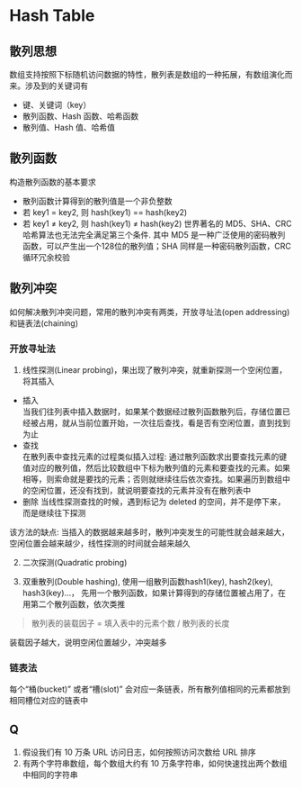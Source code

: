 # Hash Table

## 散列思想
数组支持按照下标随机访问数据的特性，散列表是数组的一种拓展，有数组演化而来。涉及到的关键词有
- 键、关键词（key）
- 散列函数、Hash 函数、哈希函数
- 散列值、Hash 值、哈希值

## 散列函数
构造散列函数的基本要求
- 散列函数计算得到的散列值是一个非负整数
- 若 key1 = key2, 则 hash(key1) == hash(key2)
- 若 key1 ≠ key2, 则 hash(key1) ≠ hash(key2)
世界著名的 MD5、SHA、CRC 哈希算法也无法完全满足第三个条件. 其中 MD5 是一种广泛使用的密码散列函数，可以产生出一个128位的散列值；SHA 同样是一种密码散列函数，CRC 循环冗余校验

## 散列冲突
如何解决散列冲突问题，常用的散列冲突有两类，开放寻址法(open addressing) 和链表法(chaining)

### 开放寻址法
1. 线性探测(Linear probing)，果出现了散列冲突，就重新探测一个空闲位置，将其插入
- 插入  
当我们往列表中插入数据时，如果某个数据经过散列函数散列后，存储位置已经被占用，就从当前位置开始，一次往后查找，看是否有空闲位置，直到找到为止
- 查找  
在散列表中查找元素的过程类似插入过程: 通过散列函数求出要查找元素的键值对应的散列值，然后比较数组中下标为散列值的元素和要查找的元素。如果相等，则索命就是要找的元素；否则就继续往后依次查找。如果遍历到数组中的空闲位置，还没有找到，就说明要查找的元素并没有在散列表中
- 删除
当线性探测查找的时候，遇到标记为 deleted 的空间，并不是停下来，而是继续往下探测

该方法的缺点: 当插入的数据越来越多时，散列冲突发生的可能性就会越来越大，空闲位置会越来越少，线性探测的时间就会越来越久

2. 二次探测(Quadratic probing)

3. 双重散列(Double hashing), 使用一组散列函数hash1(key), hash2(key), hash3(key)...， 先用一个散列函数，如果计算得到的存储位置被占用了，在用第二个散列函数，依次类推

> 散列表的装载因子 = 填入表中的元素个数 / 散列表的长度

装载因子越大，说明空闲位置越少，冲突越多

### 链表法
每个“桶(bucket)” 或者“槽(slot)” 会对应一条链表，所有散列值相同的元素都放到相同槽位对应的链表中

## Q
1. 假设我们有 10 万条 URL 访问日志，如何按照访问次数给 URL 排序
2. 有两个字符串数组，每个数组大约有 10 万条字符串，如何快速找出两个数组中相同的字符串




 
